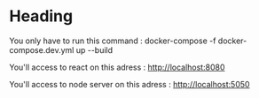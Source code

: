 # Heading

You only have to run this command :
docker-compose -f docker-compose.dev.yml up --build

You'll access to react on this adress : [http://localhost:8080](http://localhost:8080)

You'll access to node server on this adress : [http://localhost:5050](http://localhost:5050)
